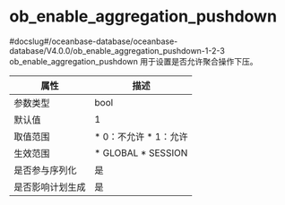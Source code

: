 ob_enable_aggregation_pushdown 
===================================================
#docslug#/oceanbase-database/oceanbase-database/V4.0.0/ob_enable_aggregation_pushdown-1-2-3
ob_enable_aggregation_pushdown 用于设置是否允许聚合操作下压。


|  **属性**  |                                                   **描述**                                                   |
|----------|------------------------------------------------------------------------------------------------------------|
| 参数类型     | bool                                                                                                       |
| 默认值      | 1                                                                                                          |
| 取值范围     | * 0：不允许   * 1：允许        |
| 生效范围     | * GLOBAL   * SESSION    |
| 是否参与序列化  | 是                                                                                                          |
| 是否影响计划生成 | 是                                                                                                          |


